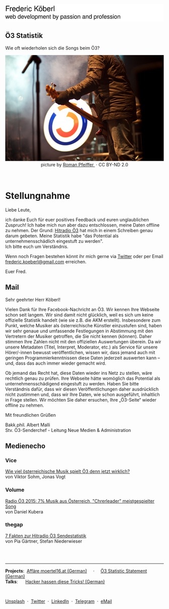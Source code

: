 <div id="content-start"></div>

<a href="https://github.com/internetztube/internetztube/blob/master/README.md#content-start">
<img src="../../slogan.svg" />
</a>

## Ö3 Statistik

Wie oft wiederholen sich die Songs beim Ö3?

<img src="hero.jpg" />


<div align="center">
picture by <a href="https://www.flickr.com/photos/roman581/5253603015/" class="c-link--inverted hero-bottomLink hero-bottomLink--left" target="_blank">Roman Pfeiffer
</a>&nbsp;·&nbsp;CC BY-ND 2.0
</div>
<br /><br />




# Stellungnahme

Liebe Leute,


ich danke Euch für euer positives Feedback und euren unglaublichen Zuspruch! Ich habe mich nun aber dazu entschlossen, meine Daten offline zu nehmen. Der Grund: <a href="https://www.facebook.com/oe3/">Hitradio Ö3</a>  hat mich in einem Schreiben genau darum gebeten. Meine Statistik habe "das Potential als unternehmensschädlich eingestuft zu werden".
<br />
Ich bitte euch um Verständnis.

Wenn noch Fragen bestehen könnt ihr mich gerne via <a href="https://twitter.com/internetztube">Twitter</a> oder per Email <a href="mailto:frederic.koeberl@gmail.com">frederic.koeberl@gmail.com</a> erreichen.

Euer Fred.


## Mail

Sehr geehrter Herr Köberl!

Vielen Dank für Ihre Facebook-Nachricht an Ö3. Wir kennen Ihre Webseite schon seit langem. Wir sind damit nicht glücklich, weil es sich um keine offizielle Statistik handelt (wie sie z.B. die AKM erstellt). Insbesondere zum Punkt, welche Musiker als österreichische Künstler einzustufen sind, haben wir sehr genaue und umfassende Festlegungen in Abstimmung mit den Vertretern der Musiker getroffen, die Sie nicht kennen (können). Daher stimmen Ihre Zahlen nicht mit den offiziellen Auswertungen überein. Da wir unsere Metadaten (Titel, Interpret, Moderator, etc.) als Service für unsere Hörer/-innen bewusst veröffentlichen, wissen wir, dass jemand auch mit geringen Programmierkenntnissen diese Daten jederzeit auswerten kann – und, dass das auch immer wieder gemacht wird.

Ob jemand das Recht hat, diese Daten wieder ins Netz zu stellen, wäre rechtlich genau zu prüfen. Ihre Webseite hätte womöglich das Potential als unternehmensschädigend eingestuft zu werden. Haben Sie bitte Verständnis dafür, dass wir diesen Veröffentlichungen daher ausdrücklich nicht zustimmen und, dass wir Ihre Daten, wie schon ausgeführt, inhaltlich in Frage stellen. Wir möchten Sie daher ersuchen, Ihre „Ö3-Seite“ wieder offline zu nehmen.

Mit freundlichen Grüßen

Bakk.phil. Albert Malli<br />
Stv. Ö3-Senderchef - Leitung Neue Medien & Administration

## Medienecho

### Vice
<a target="_blank" href="https://noisey.vice.com/alps/blog/oe3-anteil-oesterreichische-musik-inoffizielle-senderstatistik-293">
<div>Wie viel österreichische Musik spielt Ö3 denn jetzt wirklich?</div>
</a>
<div>von Viktor Sohm, Jonas Vogt</div>

### Volume
<a target="_blank" href="http://www.volume.at/magazin/kategorie-uebersicht/detailansicht/m05/5546/detail/">
<div>Radio Ö3 2015: 7% Musik aus Österreich, "Chrerleader" meistgespielter Song</div>
</a>
<div>von Daniel Kubera</div>


### thegap
<a target="_blank" href="http://www.thegap.at/musikstories/artikel/7-fakten-zur-hitradio-oe3-sendestatistik/">
<div>7 Fakten zur Hitradio Ö3 Sendestatistik</div>
</a>
<div>von Pia Gärtner, Stefan Niederwieser</div>



<br /><br />

--- 
**Projects**:&nbsp; [Affäre moertel16.at (German)](https://github.com/internetztube/internetztube/blob/master/projects/affaere-moertel16-at/index.md#content-start) &nbsp;&nbsp;&nbsp;&nbsp;·&nbsp;&nbsp;&nbsp;&nbsp; [Ö3 Statistic Statement (German)](https://github.com/internetztube/internetztube/blob/master/projects/oe3-statistics/index.md#content-start) <br />
**Talks**:&nbsp;&nbsp;&nbsp;&nbsp;&nbsp;&nbsp;[Hacker hassen diese Tricks! (German)](https://github.com/internetztube/internetztube/blob/master/talks/hacker-hassen-diese-tricks/index.md#content-start)

<br />

[Unsplash](https://unsplash.com/@internetztube)
&nbsp;·&nbsp;
[Twitter](https://twitter.com/internetztube)
&nbsp;·&nbsp;
[LinkedIn](https://linkedin.com/in/koeberl)
&nbsp;·&nbsp;
[Telegram](https://telegram.me/internetztube)
&nbsp;·&nbsp;
[eMail](mailto:please-no-spam--thanks@frederickoeberl.com)

